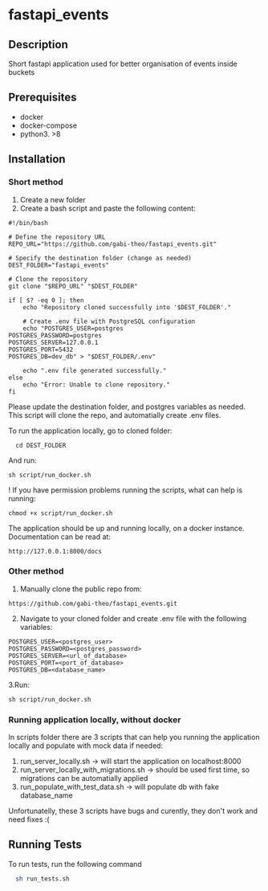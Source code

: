 # fastapi_events

## Description

Short fastapi application used for better organisation of events inside buckets


## Prerequisites

- docker
- docker-compose
- python3. >8
## Installation

### Short method
1. Create a new folder
2. Create a bash script and paste the following content:

```
#!/bin/bash

# Define the repository URL
REPO_URL="https://github.com/gabi-theo/fastapi_events.git"

# Specify the destination folder (change as needed)
DEST_FOLDER="fastapi_events"

# Clone the repository
git clone "$REPO_URL" "$DEST_FOLDER"

if [ $? -eq 0 ]; then
    echo "Repository cloned successfully into '$DEST_FOLDER'."

    # Create .env file with PostgreSQL configuration
    echo "POSTGRES_USER=postgres
POSTGRES_PASSWORD=postgres
POSTGRES_SERVER=127.0.0.1
POSTGRES_PORT=5432
POSTGRES_DB=dev_db" > "$DEST_FOLDER/.env"
    
    echo ".env file generated successfully."
else
    echo "Error: Unable to clone repository."
fi
```
Please update the destination folder, and postgres variables as needed.
This script will clone the repo, and automatially create .env files. 

To run the application locally, go to cloned folder:

```
  cd DEST_FOLDER
```
And run:

```
sh script/run_docker.sh
```

! If you have permission problems running the scripts, what can help is running:
```
chmod +x script/run_docker.sh
```

The application should be up and running locally, on a docker instance.
Documentation can be read at: 
```
http://127.0.0.1:8000/docs
```

### Other method
1. Manually clone the public repo from: 
```
https://github.com/gabi-theo/fastapi_events.git
```
2. Navigate to your cloned folder and create .env file with the following variables:
```
POSTGRES_USER=<postgres_user>
POSTGRES_PASSWORD=<postgres_password>
POSTGRES_SERVER=<url_of_database>
POSTGRES_PORT=<port_of_database>
POSTGRES_DB=<database_name>
```
3.Run:

```
sh script/run_docker.sh
```

### Running application locally, without docker
In scripts folder there are 3 scripts that can help you running the application locally and populate with mock data if needed:
1. run_server_locally.sh -> will start the application on localhost:8000
2. run_server_locally_with_migrations.sh -> should be used first time, so migrations can be automatially applied
3. run_populate_with_test_data.sh -> will populate db with fake database_name


Unfortunatelly, these 3 scripts have bugs and curently, they don't work and need fixes :(

## Running Tests

To run tests, run the following command

```bash
  sh run_tests.sh
```

